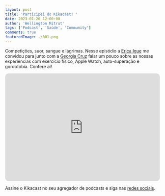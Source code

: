 ```yaml
---
layout: post
title: 'Participei do Kikacast! '
date: 2023-01-20 12:00:00
author: 'Wellington Mitrut'
tags: ['Podcast', 'Saúde', 'Community']
comments: true
featuredImage: ./001.png
---
```


Competições, suor, sangue e lágrimas. Nesse episódio a [Erica Igue](https://twitter.com/kikaigue) me convidou para junto com a [Georgia Cruz](https://www.instagram.com/correjorja/) falar um pouco sobre as nossas experiências com exercício físico, Apple Watch, auto-superação e gordofobia. Confere aí!

<iframe style="border-radius:12px" src="https://open.spotify.com/embed/episode/76paQz4fCZOBTuELDMzzLp?utm_source=generator" width="100%" height="352" frameBorder="0" allowfullscreen="" allow="autoplay; clipboard-write; encrypted-media; fullscreen; picture-in-picture" loading="lazy"></iframe>

Assine o Kikacast no seu agregador de podcasts e siga nas [redes sociais](https://www.instagram.com/kikacastpod/).

